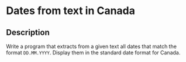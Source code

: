 # Dates from text in Canada

## Description
Write a program that extracts from a given text all dates that match the format `DD.MM.YYYY`.
Display them in the standard date format for Canada.